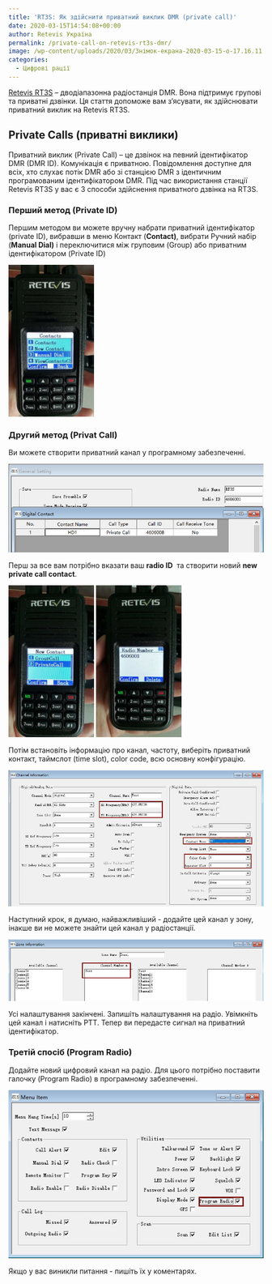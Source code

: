 ```yaml
---
title: 'RT3S: Як здійснити приватний виклик DMR (private call)'
date: 2020-03-15T14:54:08+00:00
author: Retevis Україна
permalink: /private-call-on-retevis-rt3s-dmr/
image: /wp-content/uploads/2020/03/Знімок-екрана-2020-03-15-о-17.16.11.png
categories:
  - Цифрові рації
---
```

[Retevis RT3S](https://retevis.com.ua/shop/retevis-rt3s/) &#8211; дводіапазонна радіостанція DMR. Вона підтримує групові та приватні дзвінки. Ця стаття допоможе вам з&#8217;ясувати, як здійснювати приватний виклик на Retevis RT3S.

## Private Calls (приватні виклики)

Приватний виклик (Private Call) &#8211; це дзвінок на певний ідентифікатор DMR (DMR ID). Комунікація є приватною. Повідомлення доступне для всіх, хто слухає потік DMR або зі станцією DMR з ідентичним програмованим ідентифікатором DMR. Під час використання станції Retevis RT3S у вас є 3 способи здійснення приватного дзвінка на RT3S.

### Перший метод (Private ID)
Першим методом ви можете вручну набрати приватний ідентифікатор (private ID), вибравши в меню Контакт (**Contact)**, вибрати Ручний набір (**Manual Dial)**&nbsp;і переключитися між груповим (Group) або приватним ідентифікатором (Private ID)

![RT3S налаштування контактів](/wp-content/uploads/2020/03/Private-call-on-RT3S-Cherry-169x300.jpg)

### Другий метод (Privat Call)
Ви можете створити приватний канал у програмному забезпеченні.

![RT3S privat call. Створити приватний канал](/wp-content/uploads/2020/03/Retevis-RT3S-Private-call-on-software-1.jpg)

Перш за все вам потрібно вказати ваш&nbsp;**radio ID**&nbsp; та створити новий&nbsp;**new private call contact**.

![Retevis RT3s Privat Call](/wp-content/uploads/2020/03/Private-call-set-on-Retevis-RT3S-Cherry-169x300.jpg)
![RT3S privat call (приватний виклик)](/wp-content/uploads/2020/03/private-call-number-on-Retevis-RT3S-169x300.jpg)

Потім встановіть інформацію про канал, частоту, виберіть приватний контакт, таймслот (time slot), color code, всю основну конфігурацію.

![Ретевис RT3S (приватный вызов)](/wp-content/uploads/2020/03/retevis-rt3s-private-call-channel-setting.jpg)

Наступний крок, я думаю, найважливіший - додайте цей канал у зону, інакше ви не можете знайти цей канал у радіостанції.

![RT3S вибрати зону](/wp-content/uploads/2020/03/retevis-rt3s-zone-setting.jpg)

Усі налаштування закінчені. Запишіть налаштування на радіо. Увімкніть цей канал і натисніть PTT. Тепер ви передасте сигнал на приватний ідентифікатор.

### Третій спосіб (Program Radio)
Додайте новий цифровий канал на радіо. Для цього потрібно поставити галочку (Program Radio) в програмному забезпеченні.

![RT3S увімкнути Program radio](/wp-content/uploads/2020/03/retevis-rt3s-program-radio-setting.jpg)

Якщо у вас виникли питання - пишіть їх у коментарях.
